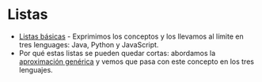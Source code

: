 # Listas

- [Listas básicas](/src/listas/basica/README.md) - Exprimimos los conceptos y los llevamos al límite en tres lenguages: Java, Python y JavaScript.
- Por qué estas listas se pueden quedar cortas: abordamos la [aproximación genérica](/src/listas/generica/README.md) y vemos que pasa con este concepto en los tres lenguajes.